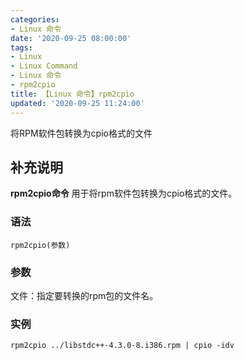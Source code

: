 ```yaml
---
categories:
- Linux 命令
date: '2020-09-25 08:00:00'
tags:
- Linux
- Linux Command
- Linux 命令
- rpm2cpio
title: 【Linux 命令】rpm2cpio
updated: '2020-09-25 11:24:00'
---
```


将RPM软件包转换为cpio格式的文件

## 补充说明

**rpm2cpio命令** 用于将rpm软件包转换为cpio格式的文件。

###  语法

```shell
rpm2cpio(参数)
```

###  参数

文件：指定要转换的rpm包的文件名。

###  实例

```shell
rpm2cpio ../libstdc++-4.3.0-8.i386.rpm | cpio -idv
```


